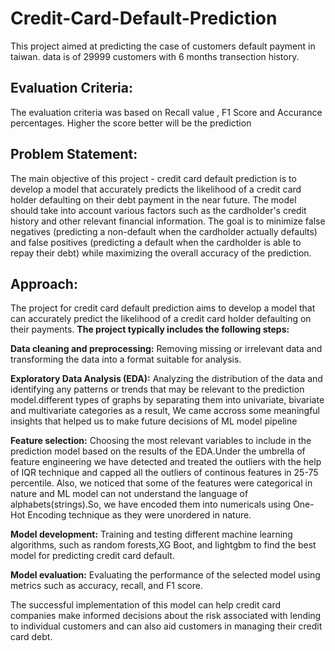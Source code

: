 #  **Credit-Card-Default-Prediction**

This project aimed at predicting the case of customers default payment in taiwan. data is of 29999 customers with 6 months transection history.


## **Evaluation Criteria:**

The evaluation criteria was based on Recall value , F1 Score and Accurance percentages. Higher the score better will be the prediction

## **Problem Statement**:

The main objective of this project - credit card default prediction is to develop a model that accurately predicts the likelihood of a credit card holder defaulting on their debt payment in the near future. The model should take into account various factors such as the cardholder's credit history and other relevant financial information. The goal is to minimize false negatives (predicting a non-default when the cardholder actually defaults) and false positives (predicting a default when the cardholder is able to repay their debt) while maximizing the overall accuracy of the prediction.

## **Approach:**

The project for credit card default prediction aims to develop a model that can accurately predict the likelihood of a credit card holder defaulting on their payments. **The project typically includes the following steps:**


**Data cleaning and preprocessing:** Removing missing or irrelevant data and transforming the data into a format suitable for analysis.

**Exploratory Data Analysis (EDA):** Analyzing the distribution of the data and identifying any patterns or trends that may be relevant to the prediction model.different types of graphs by separating them into univariate, bivariate and multivariate categories as a result, We came accross some meaningful insights that helped us to make future decisions of ML model pipeline

**Feature selection:** Choosing the most relevant variables to include in the prediction model based on the results of the EDA.Under the umbrella of feature engineering we have detected and treated the outliers with the help of IQR technique and capped all the outliers of continous features in 25-75 percentile. Also, we noticed that some of the features were categorical in nature and ML model can not understand the language of alphabets(strings).So, we have encoded them into numericals using One-Hot Encoding technique as they were unordered in nature.

**Model development:** Training and testing different machine learning algorithms, such as  random forests,XG Boot, and lightgbm to find the best model for predicting credit card default.

**Model evaluation:** Evaluating the performance of the selected model using metrics such as accuracy, recall, and F1 score.

 The successful implementation of this model can help credit card companies make informed decisions about the risk associated with lending to individual customers and can also aid customers in managing their credit card debt.
